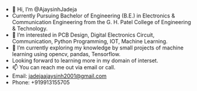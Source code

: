 - 👋 Hi, I’m @AjaysinhJadeja
- Currently Pursuing Bachelor of Engineering (B.E.) in Electronics & Communication Engineering from the G. H. Patel College of Engineering & Technology.
- 👀 I’m interested in PCB Design, Digital Electronics Circuit, Communication, Python Programming, IOT, Machine Learning.
- 🌱 I’m currently exploring my knowledge by small projects of machine learning using opencv, pandas, Tensorflow.
- Looking forward to learning more in my domain of interset.
- 📫 You can reach me out via email or call.
- Email: jadejaajaysinh2001@gmail.com
- Phone: +919913155705

<!---
AjaysinhJadeja/AjaysinhJadeja is a ✨ special ✨ repository because its `README.md` (this file) appears on your GitHub profile.
You can click the Preview link to take a look at your changes.
--->

